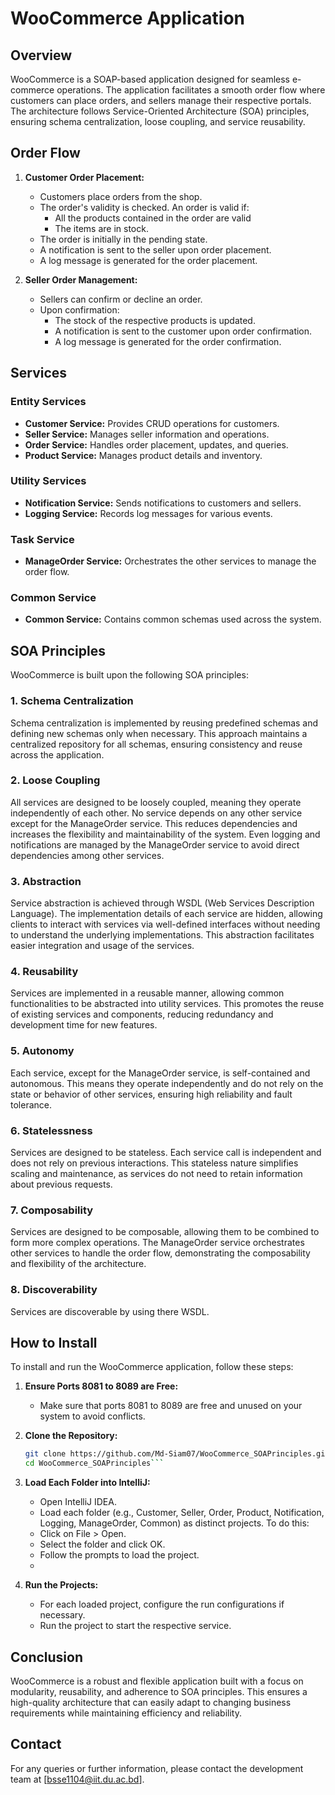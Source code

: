 # WooCommerce Application

## Overview

WooCommerce is a SOAP-based application designed for seamless e-commerce operations. The application facilitates a smooth order flow where customers can place orders, and sellers manage their respective portals. The architecture follows Service-Oriented Architecture (SOA) principles, ensuring schema centralization, loose coupling, and service reusability.

## Order Flow

1. **Customer Order Placement:**
   - Customers place orders from the shop.
   - The order's validity is checked. An order is valid if:
      - All the products contained in the order are valid
      - The items are in stock.
   - The order is initially in the pending state.
   - A notification is sent to the seller upon order placement.
   - A log message is generated for the order placement.

2. **Seller Order Management:**
   - Sellers can confirm or decline an order.
   - Upon confirmation:
      - The stock of the respective products is updated.
      - A notification is sent to the customer upon order confirmation.
      - A log message is generated for the order confirmation.

## Services

### Entity Services
- **Customer Service:** Provides CRUD operations for customers.
- **Seller Service:** Manages seller information and operations.
- **Order Service:** Handles order placement, updates, and queries.
- **Product Service:** Manages product details and inventory.

### Utility Services
- **Notification Service:** Sends notifications to customers and sellers.
- **Logging Service:** Records log messages for various events.

### Task Service
- **ManageOrder Service:** Orchestrates the other services to manage the order flow.

### Common Service
- **Common Service:** Contains common schemas used across the system.

## SOA Principles

WooCommerce is built upon the following SOA principles:

### 1. Schema Centralization
Schema centralization is implemented by reusing predefined schemas and defining new schemas only when necessary. This approach maintains a centralized repository for all schemas, ensuring consistency and reuse across the application.

### 2. Loose Coupling
All services are designed to be loosely coupled, meaning they operate independently of each other. No service depends on any other service except for the ManageOrder service. This reduces dependencies and increases the flexibility and maintainability of the system. Even logging and notifications are managed by the ManageOrder service to avoid direct dependencies among other services.

### 3. Abstraction
Service abstraction is achieved through WSDL (Web Services Description Language). The implementation details of each service are hidden, allowing clients to interact with services via well-defined interfaces without needing to understand the underlying implementations. This abstraction facilitates easier integration and usage of the services.

### 4. Reusability
Services are implemented in a reusable manner, allowing common functionalities to be abstracted into utility services. This promotes the reuse of existing services and components, reducing redundancy and development time for new features.

### 5. Autonomy
Each service, except for the ManageOrder service, is self-contained and autonomous. This means they operate independently and do not rely on the state or behavior of other services, ensuring high reliability and fault tolerance.

### 6. Statelessness
Services are designed to be stateless. Each service call is independent and does not rely on previous interactions. This stateless nature simplifies scaling and maintenance, as services do not need to retain information about previous requests.

### 7. Composability
Services are designed to be composable, allowing them to be combined to form more complex operations. The ManageOrder service orchestrates other services to handle the order flow, demonstrating the composability and flexibility of the architecture.

### 8. Discoverability
Services are discoverable by using there WSDL.

## How to Install

To install and run the WooCommerce application, follow these steps:

1. **Ensure Ports 8081 to 8089 are Free:**
   - Make sure that ports 8081 to 8089 are free and unused on your system to avoid conflicts.

2. **Clone the Repository:**
   ```sh
   git clone https://github.com/Md-Siam07/WooCommerce_SOAPrinciples.git
   cd WooCommerce_SOAPrinciples```
   
3. **Load Each Folder into IntelliJ:**
   - Open IntelliJ IDEA.
   - Load each folder (e.g., Customer, Seller, Order, Product, Notification, Logging, ManageOrder, Common) as distinct projects. To do this:
   - Click on File > Open.
   - Select the folder and click OK.
   - Follow the prompts to load the project.
   - 
4. **Run the Projects:**
   - For each loaded project, configure the run configurations if necessary.
   - Run the project to start the respective service.
   
## Conclusion

WooCommerce is a robust and flexible application built with a focus on modularity, reusability, and adherence to SOA principles. This ensures a high-quality architecture that can easily adapt to changing business requirements while maintaining efficiency and reliability.

## Contact

For any queries or further information, please contact the development team at [bsse1104@iit.du.ac.bd].
